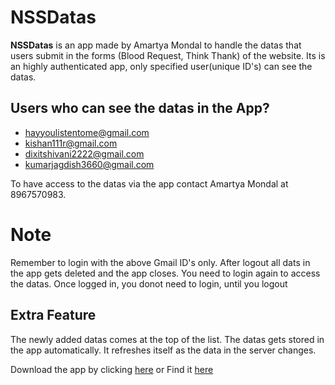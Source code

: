 # NSSDatas

**NSSDatas** is an app made by Amartya Mondal to handle the datas that users submit in the forms (Blood Request, Think Thank) of the website. Its is an highly authenticated app, only specified user(unique ID's) can see the datas.

## Users who can see the datas in the App?
- hayyoulistentome@gmail.com
- kishan111r@gmail.com
- dixitshivani2222@gmail.com
- kumarjagdish3660@gmail.com

To have access to the datas via the app contact Amartya Mondal at 8967570983.
# Note
Remember to login with the above Gmail ID's only. After logout all dats in the app gets deleted and the app closes. You need to login again to access the datas. Once logged in, you donot need to login, until you logout

## Extra Feature
The newly added datas comes at the top of the list. The datas gets stored in the app automatically. It refreshes itself as the data in the server changes.

Download the app by clicking [here](https://drive.google.com/file/d/1IQ8ZObBwqJ_YoPCM8CafQejXzaDd_c14/view?usp=sharing)
or 
Find it [here](https://github.com/NSS-IITPatna/NSS-Datas/blob/master/ApkFIle/)
